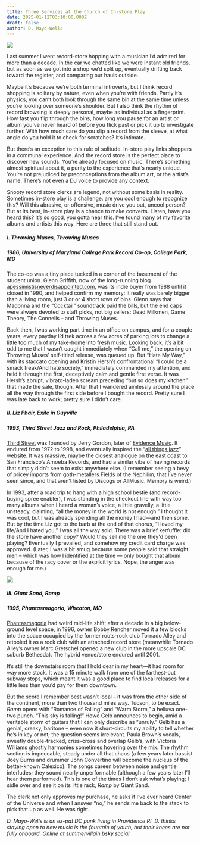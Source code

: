 ```yaml
---
title: Three Services at the Church of In-store Play
date: 2025-01-12T03:10:00.000Z
draft: false
author: D. Mayo-Wells
---
```



![](/images/upload/tm.jpg)


Last summer I went record-store hopping with a musician I’d admired for more than a decade. In the car we chatted like we were instant old friends, but as soon as we got into a shop we’d split up, eventually drifting back toward the register, and comparing our hauls outside.

Maybe it’s because we’re both terminal introverts, but I think record shopping is solitary by nature, even when you’re with friends. Partly it’s physics; you can’t both look through the same bin at the same time unless you’re looking over someone’s shoulder. But I also think the rhythm of record browsing is deeply personal, maybe as individual as a fingerprint. How fast you flip through the bins, how long you pause for an artist or album you’ve never heard of before you flick past or pick it up to investigate further. With how much care do you slip a record from the sleeve, at what angle do you hold it to check for scratches? It’s intimate.

But there’s an exception to this rule of solitude. In-store play links shoppers in a communal experience. And the record store is the perfect place to discover new sounds. You’re already focused on music. There’s something almost spiritual about it, a purity to the experience that’s nearly unique. You’re not prejudiced by preconceptions from the album art, or the artist’s name. There’s not even a DJ voice to provide any context.

Snooty record store clerks are legend, not without some basis in reality. Sometimes in-store play is a challenge: are you cool enough to recognize this? Will this abrasive, or offensive, music drive you out, uncool person? But at its best, in-store play is a chance to make converts. Listen, have you heard this? It’s so good, you gotta hear this. I’ve found many of my favorite albums and artists this way. Here are three that still stand out.

##### I. Throwing Muses, *Throwing Muses*

##### 1986, University of Maryland College Park Record Co-op, College Park, MD

The co-op was a tiny place tucked in a corner of the basement of the student union. Glenn Griffith, now of the long-running blog [apessimistisneverdisappointed.com](http://apessimistisneverdisappointed.com/), was its indie buyer from 1988 until it closed in 1990, and helped confirm my memory: it really was barely bigger than a living room, just 3 or or 4 short rows of bins. Glenn says that Madonna and the “Cocktail” soundtrack paid the bills, but the end caps were always devoted to staff picks, not big sellers: Dead Milkmen, Game Theory, The Connells – and Throwing Muses.

Back then, I was working part time in an office on campus, and for a couple years, every payday I’d trek across a few acres of parking lots to change a little too much of my take-home into fresh music. Looking back, it’s a bit odd to me that I wasn’t caught immediately when “Call me,” the opening on Throwing Muses’ self-titled release, was queued up. But “Hate My Way,” with its staccato opening and Kristin Hersh’s confrontational “I could be a smack freak/And hate society,” immediately commanded my attention, and held it through the first, deceptively calm and gentle first verse. It was Hersh’s abrupt, vibrato-laden scream preceding “but so does my kitchen” that made the sale, though. After that I wandered aimlessly around the place all the way through the first side before I bought the record. Pretty sure I was late back to work; pretty sure I didn’t care.

##### II. Liz Phair, *Exile in Guyville*

##### 1993, Third Street Jazz and Rock, Philadelphia, PA

[Third Street](www.vinylworld.org/record-shop/third-street-jazz-and-rock/) was founded by Jerry Gordon, later of [Evidence Music](https://en.wikipedia.org/wiki/Evidence_Music). It endured from 1972 to 1998, and eventually inspired the “[all things jazz](3rdstreetjazz.com.)” website.[](http://3rdstreetjazz.com/) It was massive, maybe the closest analogue on the east coast to San Francisco’s Amoeba Records, and had a similar vibe of having records that simply didn’t seem to exist anywhere else. (I remember seeing a bevy of pricey imports from goth-metallers Fields of the Nephilim, that I’ve never seen since, and that aren’t listed by Discogs or AllMusic. Memory is weird.)

In 1993, after a road trip to hang with a high school bestie (and record-buying spree enabler), I was standing in the checkout line with way too many albums when I heard a woman’s voice, a little gravelly, a little unsteady, claiming, “all the money in the world is not enough.” I thought it was cool, but I was already spending all the money I had—and then some. But by the time Liz got to the barb at the end of that chorus, “I loved my life/And I hated you,” I was all the way sold. There was a brief kerfuffle: did the store have another copy? Would they sell me the one they'd been playing? Eventually I prevailed, and somehow my credit card charge was approved. (Later, I was a bit smug because some people said that straight men – which was how I identified at the time — only bought that album because of the racy cover or the explicit lyrics. Nope, the anger was enough for me.)



![](/images/upload/gs.jpg)

##### III. Giant Sand, *Ramp* 

##### 1995, Phantasmagoria, Wheaton, MD

[Phantasmagoria](www.washingtonpost.com/archive/lifestyle/1996/07/26/its-a-record-store-its-a-nightclub-its-phantasmagoria/2371e9b2-692a-40d5-a4f8-2d21502e342/) had weird mid-life shift; after a decade in a big below-ground level space, in 1996, owner Bobby Rencher moved it a few blocks into the space occupied by the former roots-rock club Tornado Alley and retooled it as a rock club with an attached record store (meanwhile Tornado Alley’s owner Marc Gretschel opened a new club in the more upscale DC suburb Bethesda). The hybrid venue/store endured until 2001.

It’s still the downstairs room that I hold dear in my heart—it had room for way more stock. It was a 15 minute walk from one of the farthest-out subway stops, which meant it was a good place to find local releases for a little less than you’d pay for them downtown. 

But the score I remember best wasn’t local – it was from the other side of the continent, more than two thousand miles way. Tucson, to be exact. *Ramp* opens with “Romance of Falling” and “Warm Storm,” a helluva one-two punch. “This sky is falling!” Howe Gelb announces to begin, amid a veritable storm of guitars that I can only describe as “unruly.” Gelb has a genial, creaky, baritone – even now it short-circuits my ability to tell whether he’s in key or not; the question seems irrelevant. Paula Brown’s vocals, sweetly double-tracked, criss-cross and overlap Gelb’s, with Victoria Williams ghostly harmonies sometimes hovering over the mix. The rhythm section is impeccable, steady under all that chaos (a few years later bassist Joey Burns and drummer John Convertino will become the nucleus of the better-known Calexico). The songs careen between noise and gentle interludes; they sound nearly unperformable (although a few years later I’ll hear them performed). This is one of the times I don’t ask what’s playing; I sidle over and see it on its little rack, *Ramp* by Giant Sand. 

The clerk not only approves my purchase, he asks if I’ve ever heard Center of the Universe and when I answer “no,” he sends me back to the stack to pick that up as well. He was right.

[](http://www.washingtonpost.com/archive/lifestyle/1996/07/26/its-a-record-store-its-a-nightclub-its-phantasmagoria/2371e9b2-692a-40d5-a4f8-2d21502e3426/)

*D. Mayo-Wells is an ex-pat DC punk living in Providence RI. D. thinks staying open to new music is the fountain of youth, but their knees are not fully onboard. Online at summervillain.bsky.social*
